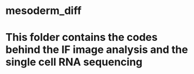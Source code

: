 # mesoderm_diff
# This folder contains the codes behind the IF image analysis and the single cell RNA sequencing
